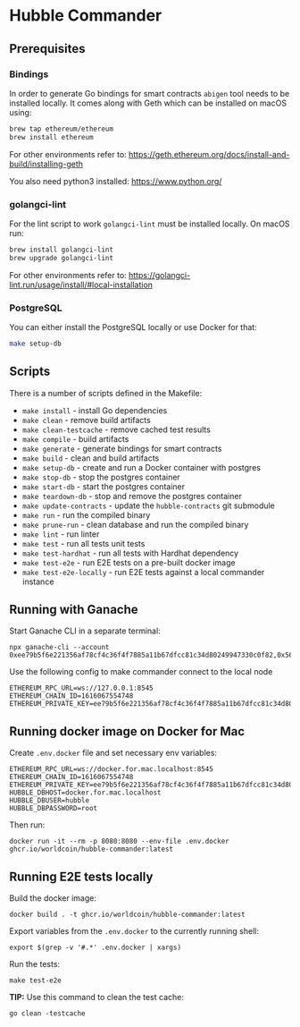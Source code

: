 # Hubble Commander

## Prerequisites

### Bindings
In order to generate Go bindings for smart contracts `abigen` tool needs to be installed locally. 
It comes along with Geth which can be installed on macOS using:
```bash
brew tap ethereum/ethereum
brew install ethereum
```
For other environments refer to: https://geth.ethereum.org/docs/install-and-build/installing-geth

You also need python3 installed: https://www.python.org/

### golangci-lint

For the lint script to work `golangci-lint` must be installed locally.
On macOS run:
```bash
brew install golangci-lint
brew upgrade golangci-lint
```
For other environments refer to: https://golangci-lint.run/usage/install/#local-installation

### PostgreSQL

You can either install the PostgreSQL locally or use Docker for that:
```bash
make setup-db
```

## Scripts

There is a number of scripts defined in the Makefile:

* `make install` - install Go dependencies
* `make clean` - remove build artifacts
* `make clean-testcache` - remove cached test results 
* `make compile` - build artifacts
* `make generate` - generate bindings for smart contracts
* `make build` - clean and build artifacts
* `make setup-db` - create and run a Docker container with postgres
* `make stop-db` - stop the postgres container
* `make start-db` - start the postgres container
* `make teardown-db` - stop and remove the postgres container
* `make update-contracts` - update the `hubble-contracts` git submodule
* `make run` - run the compiled binary
* `make prune-run` - clean database and run the compiled binary
* `make lint` - run linter
* `make test` - run all tests unit tests
* `make test-hardhat` - run all tests with Hardhat dependency
* `make test-e2e` - run E2E tests on a pre-built docker image
* `make test-e2e-locally` - run E2E tests against a local commander instance

## Running with Ganache

Start Ganache CLI in a separate terminal:
```shell
npx ganache-cli --account 0xee79b5f6e221356af78cf4c36f4f7885a11b67dfcc81c34d80249947330c0f82,0x56BC75E2D63100000
```

Use the following config to make commander connect to the local node
```shell
ETHEREUM_RPC_URL=ws://127.0.0.1:8545
ETHEREUM_CHAIN_ID=1616067554748
ETHEREUM_PRIVATE_KEY=ee79b5f6e221356af78cf4c36f4f7885a11b67dfcc81c34d80249947330c0f82
```

## Running docker image on Docker for Mac
Create `.env.docker` file and set necessary env variables:
```
ETHEREUM_RPC_URL=ws://docker.for.mac.localhost:8545
ETHEREUM_CHAIN_ID=1616067554748
ETHEREUM_PRIVATE_KEY=ee79b5f6e221356af78cf4c36f4f7885a11b67dfcc81c34d80249947330c0f82
HUBBLE_DBHOST=docker.for.mac.localhost
HUBBLE_DBUSER=hubble
HUBBLE_DBPASSWORD=root

```
Then run:
```shell
docker run -it --rm -p 8080:8080 --env-file .env.docker ghcr.io/worldcoin/hubble-commander:latest
```

## Running E2E tests locally

Build the docker image:
```shell
docker build . -t ghcr.io/worldcoin/hubble-commander:latest
```

Export variables from the `.env.docker` to the currently running shell:
```shell
export $(grep -v '#.*' .env.docker | xargs)
```

Run the tests:
```shell
make test-e2e
```

**TIP:** Use this command to clean the test cache:
```shell
go clean -testcache
```
